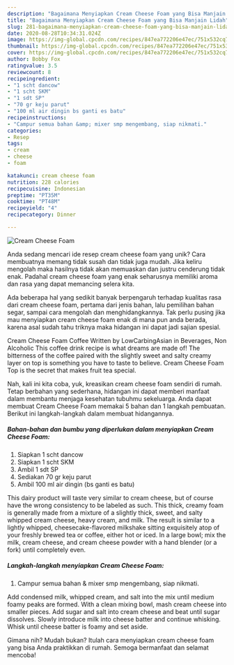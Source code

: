 ```yaml
---
description: "Bagaimana Menyiapkan Cream Cheese Foam yang Bisa Manjain Lidah"
title: "Bagaimana Menyiapkan Cream Cheese Foam yang Bisa Manjain Lidah"
slug: 281-bagaimana-menyiapkan-cream-cheese-foam-yang-bisa-manjain-lidah
date: 2020-08-28T10:34:31.024Z
image: https://img-global.cpcdn.com/recipes/847ea772206e47ec/751x532cq70/cream-cheese-foam-foto-resep-utama.jpg
thumbnail: https://img-global.cpcdn.com/recipes/847ea772206e47ec/751x532cq70/cream-cheese-foam-foto-resep-utama.jpg
cover: https://img-global.cpcdn.com/recipes/847ea772206e47ec/751x532cq70/cream-cheese-foam-foto-resep-utama.jpg
author: Bobby Fox
ratingvalue: 3.5
reviewcount: 8
recipeingredient:
- "1 scht dancow"
- "1 scht SKM"
- "1 sdt SP"
- "70 gr keju parut"
- "100 ml air dingin bs ganti es batu"
recipeinstructions:
- "Campur semua bahan &amp; mixer smp mengembang, siap nikmati."
categories:
- Resep
tags:
- cream
- cheese
- foam

katakunci: cream cheese foam 
nutrition: 228 calories
recipecuisine: Indonesian
preptime: "PT35M"
cooktime: "PT48M"
recipeyield: "4"
recipecategory: Dinner

---
```



![Cream Cheese Foam](https://img-global.cpcdn.com/recipes/847ea772206e47ec/751x532cq70/cream-cheese-foam-foto-resep-utama.jpg)

Anda sedang mencari ide resep cream cheese foam yang unik? Cara membuatnya memang tidak susah dan tidak juga mudah. Jika keliru mengolah maka hasilnya tidak akan memuaskan dan justru cenderung tidak enak. Padahal cream cheese foam yang enak seharusnya memiliki aroma dan rasa yang dapat memancing selera kita.

Ada beberapa hal yang sedikit banyak berpengaruh terhadap kualitas rasa dari cream cheese foam, pertama dari jenis bahan, lalu pemilihan bahan segar, sampai cara mengolah dan menghidangkannya. Tak perlu pusing jika mau menyiapkan cream cheese foam enak di mana pun anda berada, karena asal sudah tahu triknya maka hidangan ini dapat jadi sajian spesial.

Cream Cheese Foam Coffee Written by LowCarbingAsian in Beverages, Non Alcoholic This coffee drink recipe is what dreams are made of! The bitterness of the coffee paired with the slightly sweet and salty creamy layer on top is something you have to taste to believe. Cream Cheese Foam Top is the secret that makes fruit tea special.


Nah, kali ini kita coba, yuk, kreasikan cream cheese foam sendiri di rumah. Tetap berbahan yang sederhana, hidangan ini dapat memberi manfaat dalam membantu menjaga kesehatan tubuhmu sekeluarga. Anda dapat membuat Cream Cheese Foam memakai 5 bahan dan 1 langkah pembuatan. Berikut ini langkah-langkah dalam membuat hidangannya.

<!--inarticleads1-->

##### Bahan-bahan dan bumbu yang diperlukan dalam menyiapkan Cream Cheese Foam:

1. Siapkan 1 scht dancow
1. Siapkan 1 scht SKM
1. Ambil 1 sdt SP
1. Sediakan 70 gr keju parut
1. Ambil 100 ml air dingin (bs ganti es batu)


This dairy product will taste very similar to cream cheese, but of course have the wrong consistency to be labeled as such. This thick, creamy foam is generally made from a mixture of a slightly thick, sweet, and salty whipped cream cheese, heavy cream, and milk. The result is similar to a lightly whipped, cheesecake-flavored milkshake sitting exquisitely atop of your freshly brewed tea or coffee, either hot or iced. In a large bowl; mix the milk, cream cheese, and cream cheese powder with a hand blender (or a fork) until completely even. 

<!--inarticleads2-->

##### Langkah-langkah menyiapkan Cream Cheese Foam:

1. Campur semua bahan &amp; mixer smp mengembang, siap nikmati.


Add condensed milk, whipped cream, and salt into the mix until medium foamy peaks are formed. With a clean mixing bowl, mash cream cheese into smaller pieces. Add sugar and salt into cream cheese and beat until sugar dissolves. Slowly introduce milk into cheese batter and continue whisking. Whisk until cheese batter is foamy and set aside. 

Gimana nih? Mudah bukan? Itulah cara menyiapkan cream cheese foam yang bisa Anda praktikkan di rumah. Semoga bermanfaat dan selamat mencoba!
